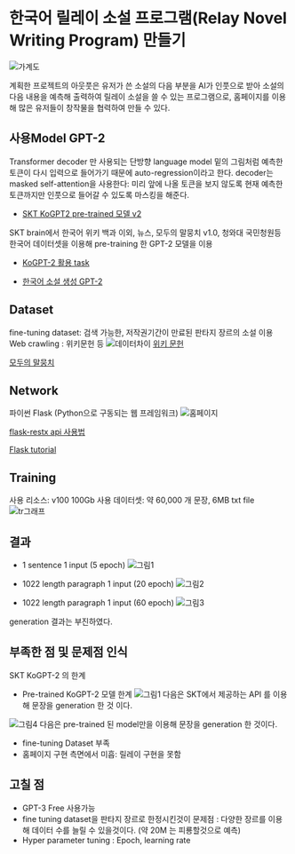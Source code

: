 # 한국어 릴레이 소설 프로그램(Relay Novel Writing Program) 만들기
![가계도](https://user-images.githubusercontent.com/18351404/126857974-230380fa-9531-4109-8c05-8f3764199ec0.png)

계획한 프로젝트의 아웃풋은 유저가 쓴 소설의 다음 부분을 AI가 인풋으로 받아 소설의 다음 내용을 예측해 출력하여 릴레이 소설을 쓸 수 있는 프로그램으로,
홈페이지를 이용해 많은 유저들이 창작물을 협력하여 만들 수 있다.


## 사용Model GPT-2
Transformer decoder 만 사용되는 단방향 language model 
밑의 그림처럼 예측한 토큰이 다시 입력으로 들어가기 때문에 auto-regression이라고 한다.
decoder는 masked self-attention을 사용한다: 미리 앞에 나올 토큰을 보지 않도록 현재 예측한 토큰까지만 인풋으로 들어갈 수 있도록 마스킹을 해준다.

* [SKT KoGPT2 pre-trained 모델 v2](https://github.com/SKT-AI/KoGPT2)

SKT brain에서 한국어 위키 백과 이외, 뉴스, 모두의 말뭉치 v1.0, 청와대 국민청원등 
한국어 데이터셋을 이용해 pre-training 한 GPT-2 모델을 이용

* [KoGPT-2 활용 task](https://github.com/MrBananaHuman/KorGPT2Tutorial)


* [한국어 소설 생성 GPT-2](https://github.com/shbictai/narrativeKoGPT2)


## Dataset
fine-tuning dataset: 검색 가능한, 저작권기간이 만료된 판타지 장르의 소설 이용
Web crawling : 위키문헌 등
![데이터차이](https://user-images.githubusercontent.com/18351404/126858161-e6523ffc-fcc8-41cb-b65f-32f89a050c2a.png)
[위키 문헌](https://ko.wikisource.org/wiki/%EC%9C%84%ED%82%A4%EB%AC%B8%ED%97%8C:%EB%8C%80%EB%AC%B8)


[모두의 말뭉치](https://corpus.korean.go.kr/)



## Network
파이썬 Flask (Python으로 구동되는 웹 프레임워크)
![홈페이지](https://user-images.githubusercontent.com/18351404/126859963-8044bd34-4eb9-4b04-a144-5283f50ca0c7.png)

[flask-restx api 사용법](https://justkode.kr/python/flask-restapi-1)


[Flask tutorial](https://flask.palletsprojects.com/en/1.1.x/quickstart/)


## Training 
사용 리소스: v100 100Gb
사용 데이터셋: 약 60,000 개 문장, 6MB txt file
![tr그래프](https://user-images.githubusercontent.com/18351404/126858352-de80d366-a634-41c7-a28e-0a627167125f.png)


## 결과
* 1 sentence 1 input (5 epoch)
![그림1](https://user-images.githubusercontent.com/18351404/126892716-cd5b6576-dad1-4e3f-b571-b01914565b17.png)

* 1022 length paragraph 1 input (20 epoch)
![그림2](https://user-images.githubusercontent.com/18351404/126892722-9714634f-9218-486d-bbba-62a03970b7f4.png)

* 1022 length paragraph 1 input (60 epoch)
![그림3](https://user-images.githubusercontent.com/18351404/126892725-a117bca3-48c0-4774-b089-8673919ba098.png)



generation 결과는 부진하였다.

## 부족한 점 및 문제점 인식
SKT KoGPT-2 의 한계
* Pre-trained KoGPT-2 모델 한계
![그림1](https://user-images.githubusercontent.com/18351404/126859763-be3e7ea2-56b8-40b3-86dd-e3d35e565568.png)
다음은 SKT에서 제공하는 API 를 이용해 문장을 generation 한 것 이다.

![그림4](https://user-images.githubusercontent.com/18351404/126892744-b206c38c-a7f3-4701-8524-90d070a7c1ca.png)
다음은 pre-trained 된 model만을 이용해 문장을 generation 한 것이다.

* fine-tuning Dataset 부족
* 홈페이지 구현 측면에서 미흡: 릴레이 구현을 못함

## 고칠 점
*  GPT-3 Free 사용가능
*  fine tuning dataset을 판타지 장르로 한정시킨것이 문제점 : 다양한 장르를 이용해 데이터 수를 늘릴 수 있을것이다. (약 20M 는 피룡할것으로 예측)
*  Hyper parameter tuning : Epoch, learning rate
